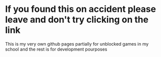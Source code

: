 # If you found this on accident please leave and don't try clicking on the link
This is my very own github pages partially for unblocked games in my school and the rest is for development pourposes

